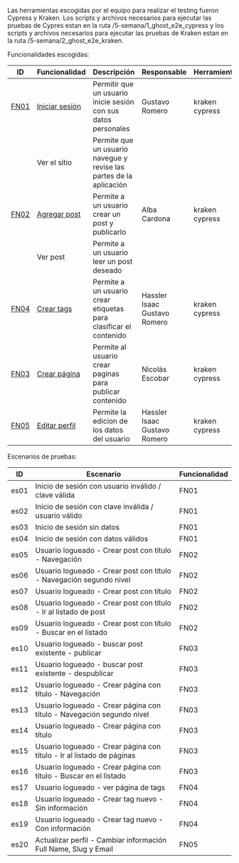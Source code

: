 Las herramientas escogidas por el equipo para realizar el testing fueron Cypress y Kraken. Los scripts y archivos necesarios para ejecutar las pruebas de Cypres estan en la ruta /5-semana/1_ghost_e2e_cypress y los scripts y archivos necesarios para ejecutar las pruebas de Kraken estan en la ruta /5-semana/2_ghost_e2e_kraken.

Funcionalidades escogidas:

| ID | Funcionalidad | Descripción | Responsable | Herramientas |
|---|---|---|---|---|
| [FN01](FN01) | [Iniciar sesión](FN01) | Permitir que un usuario inicie sesión con sus datos personales | Gustavo Romero | kraken<br>cypress |
| | Ver el sitio | Permite que un usuario navegue y revise las partes de la aplicación | | |
| [FN02](FN02) | [Agregar post](FN02) | Permite a un usuario crear un post y publicarlo | Alba Cardona | kraken<br>cypress |
| | Ver post | Permite a un usuario leer un post deseado | | |
| [FN04](FN04) | [Crear tags](FN04) | Permite a un usuario crear etiquetas para clasificar el contenido | Hassler Isaac<br>Gustavo Romero | kraken<br>cypress |
| [FN03](FN03) | [Crear página](FN03) | Permite al usuario crear paginas para publicar contenido | Nicolás Escobar | kraken<br>cypress |
| [FN05](FN05) | [Editar perfil](FN05) | Permite la edicion de los datos del usuario | Hassler Isaac<br>Gustavo Romero | kraken<br>cypress |

Escenarios de pruebas:

| ID | Escenario | Funcionalidad | 
|---|---|---|
|es01|Inicio de sesión con usuario inválido / clave válida|FN01|
|es02|Inicio de sesión con clave inválida / usuario válido|FN01|
|es03|Inicio de sesión sin datos|FN01|
|es04|Inicio de sesión con datos válidos|FN01|
|es05|Usuario logueado - Crear post con título - Navegación|FN02|
|es06|Usuario logueado - Crear post con título - Navegación segundo nivel|FN02|
|es07|Usuario logueado - Crear post con título|FN02|
|es08|Usuario logueado - Crear post con título - Ir al listado de post|FN02|
|es09|Usuario logueado - Crear post con título - Buscar en el listado|FN02|
|es10|Usuario logueado - buscar post existente - publicar|FN03|
|es11|Usuario logueado - buscar post existente - despublicar|FN03|
|es12|Usuario logueado - Crear página con título - Navegación|FN03|
|es13|Usuario logueado - Crear página con título - Navegación segundo nivel|FN03|
|es14|Usuario logueado - Crear página con título|FN03|
|es15|Usuario logueado - Crear página con título - Ir al listado de páginas|FN03|
|es16|Usuario logueado - Crear página con título - Buscar en el listado|FN03|
|es17|Usuario logueado - ver página de tags|FN04|
|es18|Usuario logueado - Crear tag nuevo - Sin información|FN04|
|es19|Usuario logueado - Crear tag nuevo - Con información|FN04|
|es20|Actualizar perfil - Cambiar información Full Name, Slug y Email|FN05|